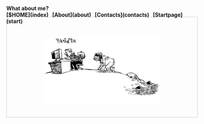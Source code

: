 <nav class="site-nav" style="font-weight:bold">
  What about me?
  <div style="float:right">
  [$HOME](index) &nbsp; [About](about) &nbsp; [Contacts](contacts) &nbsp; [Startpage](start)
  </div>
</nav>

 
<p style="text-align:center; border:1px solid #d0d0cc;">
  <img width=60% style="padding:30px;" src="pics/evolution.png">
</p>
